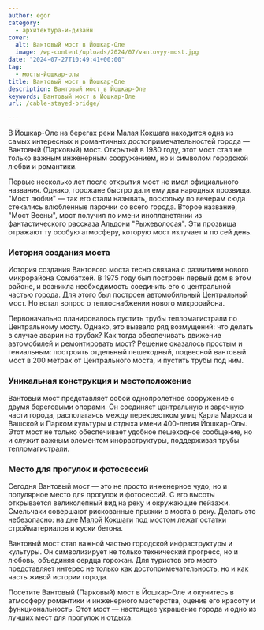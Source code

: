 ```yaml
---
author: egor
category:
  - архитектура-и-дизайн
cover:
  alt: Вантовый мост в Йошкар-Оле
  image: /wp-content/uploads/2024/07/vantovyy-most.jpg
date: "2024-07-27T10:49:41+00:00"
tag:
  - мосты-йошкар-олы
title: Вантовый мост в Йошкар-Оле
description: Вантовый мост в Йошкар-Оле
keywords: Вантовый мост в Йошкар-Оле
url: /cable-stayed-bridge/

---
```

В Йошкар-Оле на берегах реки Малая Кокшага находится одна из самых интересных и романтичных достопримечательностей города — Вантовый (Парковый) мост. Открытый в 1980 году, этот мост стал не только важным инженерным сооружением, но и символом городской любви и романтики.

Первые несколько лет после открытия мост не имел официального названия. Однако, горожане быстро дали ему два народных прозвища. "Мост любви" — так его стали называть, поскольку по вечерам сюда стекались влюбленные парочки со всего города. Второе название, "Мост Веены", мост получил по имени инопланетянки из фантастического рассказа Альдони "Рыжеволосая". Эти прозвища отражают ту особую атмосферу, которую мост излучает и по сей день.

### История создания моста

История создания Вантового моста тесно связана с развитием нового микрорайона Сомбатхей. В 1975 году был построен первый дом в этом районе, и возникла необходимость соединить его с центральной частью города. Для этого был построен автомобильный Центральный мост. Но встал вопрос о теплоснабжении нового микрорайона.

Первоначально планировалось пустить трубы тепломагистрали по Центральному мосту. Однако, это вызвало ряд возмущений: что делать в случае аварии на трубах? Как тогда обеспечивать движение автомобилей и ремонтировать мост? Решение оказалось простым и гениальным: построить отдельный пешеходный, подвесной вантовый мост в 200 метрах от Центрального моста, и пустить трубы под ним.

### Уникальная конструкция и местоположение

Вантовый мост представляет собой однопролетное сооружение с двумя береговыми опорами. Он соединяет центральную и заречную части города, располагаясь между перекрестком улиц Карла Маркса и Вашской и Парком культуры и отдыха имени 400-летия Йошкар-Олы. Этот мост не только обеспечивает удобное пешеходное сообщение, но и служит важным элементом инфраструктуры, поддерживая трубы тепломагистрали.

### Место для прогулок и фотосессий

Сегодня Вантовый мост — это не просто инженерное чудо, но и популярное место для прогулок и фотосессий. С его высоты открывается великолепный вид на реку и окружающие пейзажи. Смельчаки совершают рискованные прыжки с моста в реку. Делать это небезопасно: на дне [Малой Кокшаги](/malaya-kokshaga/) под мостом лежат остатки стройматериалов и куски бетона.

Вантовый мост стал важной частью городской инфраструктуры и культуры. Он символизирует не только технический прогресс, но и любовь, объединяя сердца горожан. Для туристов это место представляет интерес не только как достопримечательность, но и как часть живой истории города.

Посетите Вантовый (Парковый) мост в Йошкар-Оле и окунитесь в атмосферу романтики и инженерного мастерства, оценив его красоту и функциональность. Этот мост — настоящее украшение города и одно из лучших мест для прогулок и отдыха.
